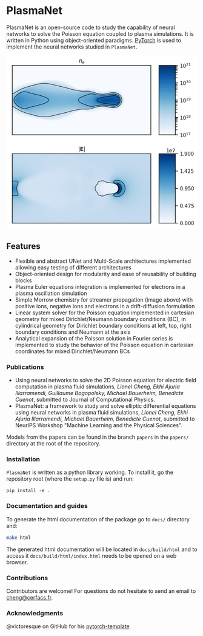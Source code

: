 # PlasmaNet

PlasmaNet is an open-source code to study the capability of neural networks to solve the Poisson equation coupled to plasma simulations. It is written in Python using object-oriented paradigms. [PyTorch](https://pytorch.org) is used to implement the neural networks studied in `PlasmaNet`.

![alt text](docs/images/streamer.png)

## Features

- Flexible and abstract UNet and Multi-Scale architectures implemented allowing easy testing of different architectures
- Object-oriented design for modularity and ease of reusability of building blocks
- Plasma Euler equations integration is implemented for electrons in a plasma oscillation simulation
- Simple Morrow chemistry for streamer propagation (image above) with positive ions, negative ions and electrons in a drift-diffusion formulation
- Linear system solver for the Poisson equation implemented in cartesian geometry for mixed Dirichlet/Neumann boundary conditions (BC), in cylindrical geometry for Dirichlet boundary conditions at left, top, right boundary conditions and Neumann at the axis
- Analytical expansion of the Poisson solution in Fourier series is implemented to study the behavior of the Poisson equation in cartesian coordinates for mixed Dirichlet/Neumann BCs

### Publications

- Using neural networks to solve the 2D Poisson equation for electric field computation in plasma fluid simulations, *Lionel Cheng, Ekhi Ajuria Illarramendi, Guillaume Bogopolsky, Michael Bauerheim, Benedicte Cuenot*, submitted to Journal of Computational Physics.
- PlasmaNet: a framework to study and solve elliptic differential equations using neural networks in plasma fluid simulations, *Lionel Cheng, Ekhi Ajuria Illarramendi, Michael Bauerheim, Benedicte Cuenot*, submitted to NeurIPS Workshop "Machine Learning and the Physical Sciences".

Models from the papers can be found in the branch `papers` in the `papers/` directory at the root of the repository.

### Installation

`PlasmaNet` is written as a python library working. To install it, go the repository root (where the `setup.py` file is) and run:

```shell
pip install -e .
```

### Documentation and guides

To generate the html documentation of the package go to `docs/` directory and:

```bash
make html
```

The generated html documentation will be located in `docs/build/html` and to access it `docs/build/html/index.html` needs to be opened on a web browser.

### Contributions

Contributors are welcome! For questions do not hesitate to send an email to cheng@cerfacs.fr.

### Acknowledgments

@victoresque on GitHub for his [pytorch-template](https://github.com/victoresque/pytorch-template)